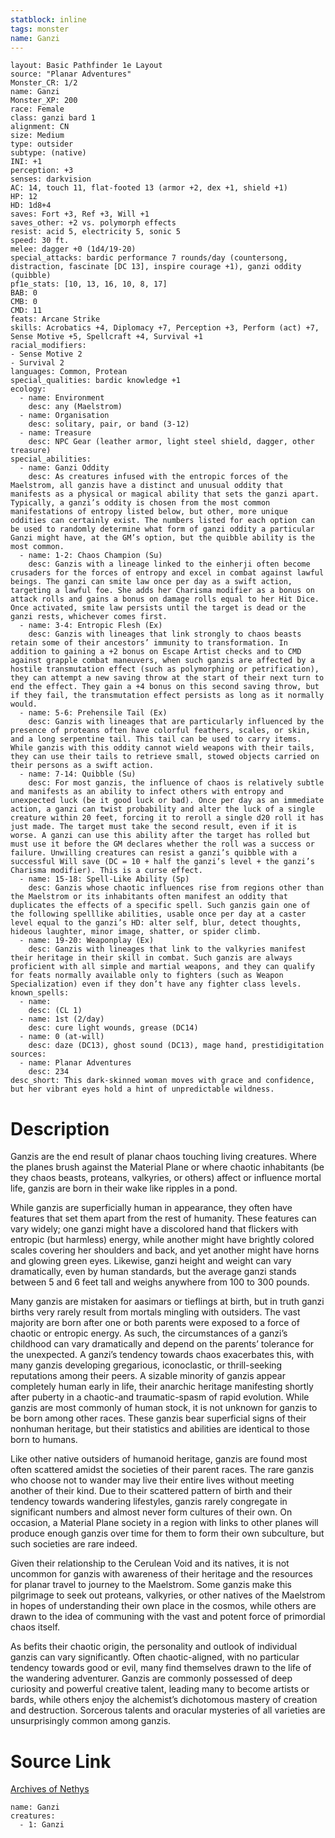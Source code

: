 ```yaml
---
statblock: inline
tags: monster
name: Ganzi
---
```

```statblock
layout: Basic Pathfinder 1e Layout
source: "Planar Adventures"
Monster_CR: 1/2
name: Ganzi
Monster_XP: 200
race: Female
class: ganzi bard 1
alignment: CN
size: Medium
type: outsider
subtype: (native)
INI: +1
perception: +3
senses: darkvision
AC: 14, touch 11, flat-footed 13 (armor +2, dex +1, shield +1)
HP: 12
HD: 1d8+4
saves: Fort +3, Ref +3, Will +1
saves_other: +2 vs. polymorph effects
resist: acid 5, electricity 5, sonic 5
speed: 30 ft.
melee: dagger +0 (1d4/19-20)
special_attacks: bardic performance 7 rounds/day (countersong, distraction, fascinate [DC 13], inspire courage +1), ganzi oddity (quibble)
pf1e_stats: [10, 13, 16, 10, 8, 17]
BAB: 0
CMB: 0
CMD: 11
feats: Arcane Strike
skills: Acrobatics +4, Diplomacy +7, Perception +3, Perform (act) +7, Sense Motive +5, Spellcraft +4, Survival +1
racial_modifiers:
- Sense Motive 2
- Survival 2
languages: Common, Protean
special_qualities: bardic knowledge +1
ecology:
  - name: Environment
    desc: any (Maelstrom)
  - name: Organisation
    desc: solitary, pair, or band (3-12)
  - name: Treasure
    desc: NPC Gear (leather armor, light steel shield, dagger, other treasure)
special_abilities:
  - name: Ganzi Oddity
    desc: As creatures infused with the entropic forces of the Maelstrom, all ganzis have a distinct and unusual oddity that manifests as a physical or magical ability that sets the ganzi apart. Typically, a ganzi’s oddity is chosen from the most common manifestations of entropy listed below, but other, more unique oddities can certainly exist. The numbers listed for each option can be used to randomly determine what form of ganzi oddity a particular Ganzi might have, at the GM’s option, but the quibble ability is the most common.
  - name: 1-2: Chaos Champion (Su)
    desc: Ganzis with a lineage linked to the einherji often become crusaders for the forces of entropy and excel in combat against lawful beings. The ganzi can smite law once per day as a swift action, targeting a lawful foe. She adds her Charisma modifier as a bonus on attack rolls and gains a bonus on damage rolls equal to her Hit Dice. Once activated, smite law persists until the target is dead or the ganzi rests, whichever comes first.
  - name: 3-4: Entropic Flesh (Ex)
    desc: Ganzis with lineages that link strongly to chaos beasts retain some of their ancestors’ immunity to transformation. In addition to gaining a +2 bonus on Escape Artist checks and to CMD against grapple combat maneuvers, when such ganzis are affected by a hostile transmutation effect (such as polymorphing or petrification), they can attempt a new saving throw at the start of their next turn to end the effect. They gain a +4 bonus on this second saving throw, but if they fail, the transmutation effect persists as long as it normally would.
  - name: 5-6: Prehensile Tail (Ex)
    desc: Ganzis with lineages that are particularly influenced by the presence of proteans often have colorful feathers, scales, or skin, and a long serpentine tail. This tail can be used to carry items. While ganzis with this oddity cannot wield weapons with their tails, they can use their tails to retrieve small, stowed objects carried on their persons as a swift action.
  - name: 7-14: Quibble (Su)
    desc: For most ganzis, the influence of chaos is relatively subtle and manifests as an ability to infect others with entropy and unexpected luck (be it good luck or bad). Once per day as an immediate action, a ganzi can twist probability and alter the luck of a single creature within 20 feet, forcing it to reroll a single d20 roll it has just made. The target must take the second result, even if it is worse. A ganzi can use this ability after the target has rolled but must use it before the GM declares whether the roll was a success or failure. Unwilling creatures can resist a ganzi’s quibble with a successful Will save (DC = 10 + half the ganzi’s level + the ganzi’s Charisma modifier). This is a curse effect.
  - name: 15-18: Spell-Like Ability (Sp)
    desc: Ganzis whose chaotic influences rise from regions other than the Maelstrom or its inhabitants often manifest an oddity that duplicates the effects of a specific spell. Such ganzis gain one of the following spelllike abilities, usable once per day at a caster level equal to the ganzi’s HD: alter self, blur, detect thoughts, hideous laughter, minor image, shatter, or spider climb.
  - name: 19-20: Weaponplay (Ex)
    desc: Ganzis with lineages that link to the valkyries manifest their heritage in their skill in combat. Such ganzis are always proficient with all simple and martial weapons, and they can qualify for feats normally available only to fighters (such as Weapon Specialization) even if they don’t have any fighter class levels.
known_spells:
  - name:
    desc: (CL 1)
  - name: 1st (2/day)
    desc: cure light wounds, grease (DC14)
  - name: 0 (at-will)
    desc: daze (DC13), ghost sound (DC13), mage hand, prestidigitation
sources:
  - name: Planar Adventures
    desc: 234
desc_short: This dark-skinned woman moves with grace and confidence, but her vibrant eyes hold a hint of unpredictable wildness.
```
# Description
Ganzis are the end result of planar chaos touching living creatures. Where the planes brush against the Material Plane or where chaotic inhabitants (be they chaos beasts, proteans, valkyries, or others) affect or influence mortal life, ganzis are born in their wake like ripples in a pond.

 While ganzis are superficially human in appearance, they often have features that set them apart from the rest of humanity. These features can vary widely; one ganzi might have a discolored hand that flickers with entropic (but harmless) energy, while another might have brightly colored scales covering her shoulders and back, and yet another might have horns and glowing green eyes. Likewise, ganzi height and weight can vary dramatically, even by human standards, but the average ganzi stands between 5 and 6 feet tall and weighs anywhere from 100 to 300 pounds.

 Many ganzis are mistaken for aasimars or tieflings at birth, but in truth ganzi births very rarely result from mortals mingling with outsiders. The vast majority are born after one or both parents were exposed to a force of chaotic or entropic energy. As such, the circumstances of a ganzi’s childhood can vary dramatically and depend on the parents’ tolerance for the unexpected. A ganzi’s tendency towards chaos exacerbates this, with many ganzis developing gregarious, iconoclastic, or thrill-seeking reputations among their peers. A sizable minority of ganzis appear completely human early in life, their anarchic heritage manifesting shortly after puberty in a chaotic-and traumatic-spasm of rapid evolution. While ganzis are most commonly of human stock, it is not unknown for ganzis to be born among other races. These ganzis bear superficial signs of their nonhuman heritage, but their statistics and abilities are identical to those born to humans.

 Like other native outsiders of humanoid heritage, ganzis are found most often scattered amidst the societies of their parent races. The rare ganzis who choose not to wander may live their entire lives without meeting another of their kind. Due to their scattered pattern of birth and their tendency towards wandering lifestyles, ganzis rarely congregate in significant numbers and almost never form cultures of their own. On occasion, a Material Plane society in a region with links to other planes will produce enough ganzis over time for them to form their own subculture, but such societies are rare indeed.

 Given their relationship to the Cerulean Void and its natives, it is not uncommon for ganzis with awareness of their heritage and the resources for planar travel to journey to the Maelstrom. Some ganzis make this pilgrimage to seek out proteans, valkyries, or other natives of the Maelstrom in hopes of understanding their own place in the cosmos, while others are drawn to the idea of communing with the vast and potent force of primordial chaos itself.

 As befits their chaotic origin, the personality and outlook of individual ganzis can vary significantly. Often chaotic-aligned, with no particular tendency towards good or evil, many find themselves drawn to the life of the wandering adventurer. Ganzis are commonly possessed of deep curiosity and powerful creative talent, leading many to become artists or bards, while others enjoy the alchemist’s dichotomous mastery of creation and destruction. Sorcerous talents and oracular mysteries of all varieties are unsurprisingly common among ganzis.
# Source Link
[Archives of Nethys](https://aonprd.com/MonsterDisplay.aspx?ItemName=Ganzi)
```encounter-table
name: Ganzi
creatures:
  - 1: Ganzi
```
